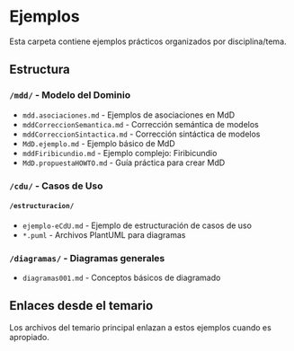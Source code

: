 # Ejemplos

Esta carpeta contiene ejemplos prácticos organizados por disciplina/tema.

## Estructura

### `/mdd/` - Modelo del Dominio
- `mdd.asociaciones.md` - Ejemplos de asociaciones en MdD
- `mddCorreccionSemantica.md` - Corrección semántica de modelos
- `mddCorreccionSintactica.md` - Corrección sintáctica de modelos
- `MdD.ejemplo.md` - Ejemplo básico de MdD
- `mddFiribicundio.md` - Ejemplo complejo: Firibicundio
- `MdD.propuestaHOWTO.md` - Guía práctica para crear MdD

### `/cdu/` - Casos de Uso
#### `/estructuracion/`
- `ejemplo-eCdU.md` - Ejemplo de estructuración de casos de uso
- `*.puml` - Archivos PlantUML para diagramas

### `/diagramas/` - Diagramas generales
- `diagramas001.md` - Conceptos básicos de diagramado

## Enlaces desde el temario

Los archivos del temario principal enlazan a estos ejemplos cuando es apropiado.